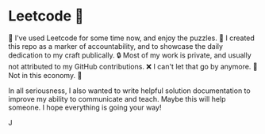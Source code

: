 # Leetcode :rocket:

:wrench: I've used Leetcode for some time now, and enjoy the puzzles.
:mega: I created this repo as a marker of accountability, and to showcase the daily dedication to my craft publically.
:lock: Most of my work is private, and usually not attributed to my GitHub contributions.
:x: I can't let that go by anymore.
:triumph: Not in this economy. :triumph:

In all seriousness, I also wanted to write helpful solution documentation to improve my ability to communicate and teach. Maybe this will help someone. I hope everything is going your way!

J
